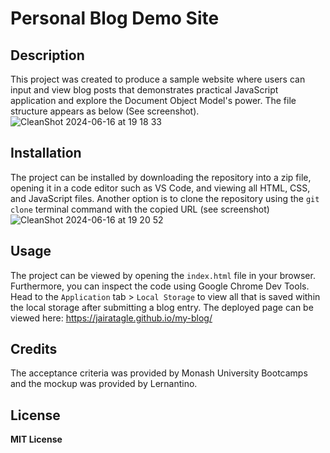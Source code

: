# Personal Blog Demo Site 

## Description
This project was created to produce a sample website where users can input and view blog posts that demonstrates practical JavaScript application and explore the Document Object Model's power. The file structure appears as below (See screenshot).
![CleanShot 2024-06-16 at 19 18 33](https://github.com/jairatagle/my-blog/assets/168057021/81e925a3-6b69-4c4c-bc21-bed5d423f20c)

## Installation
The project can be installed by downloading the repository into a zip file, opening it in a code editor such as VS Code, and viewing all HTML, CSS, and JavaScript files. Another option is to clone the repository using the `git clone` terminal command with the copied URL (see screenshot)
![CleanShot 2024-06-16 at 19 20 52](https://github.com/jairatagle/my-blog/assets/168057021/3bed09df-30e2-4f81-beb9-3621aa43614a)

## Usage
The project can be viewed by opening the `index.html` file in your browser. Furthermore, you can inspect the code using Google Chrome Dev Tools. Head to the `Application` tab > `Local Storage` to view all that is saved within the local storage after submitting a blog entry. The deployed page can be viewed here: https://jairatagle.github.io/my-blog/

## Credits
The acceptance criteria was provided by Monash University Bootcamps and the mockup was provided by Lernantino.

## License
<strong>MIT License</strong>
